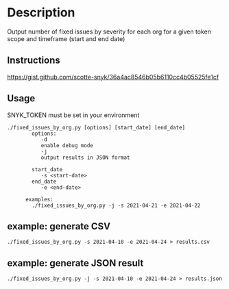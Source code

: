 # Description
Output number of fixed issues by severity for each org for a given token scope and timeframe (start and end date)

## Instructions
https://gist.github.com/scotte-snyk/36a4ac8546b05b6110cc4b05525fe1cf

## Usage
SNYK_TOKEN must be set in your environment

```
./fixed_issues_by_org.py [options] [start_date] [end_date]
        options:
           -d
           enable debug mode
           -j
           output results in JSON format

        start_date
           -s <start-date>
        end_date
           -e <end-date>

      examples:
        ./fixed_issues_by_org.py -j -s 2021-04-21 -e 2021-04-22
```

## example: generate CSV

```
./fixed_issues_by_org.py -s 2021-04-10 -e 2021-04-24 > results.csv
```

## example: generate JSON result

```
./fixed_issues_by_org.py -j -s 2021-04-10 -e 2021-04-24 > results.json
```
